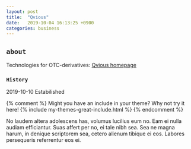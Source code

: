 ```yaml
---
layout: post
title:  "Qvious"
date:   2019-10-04 16:13:25 +0900
categories: business
---
```


## `about`
Technologies for OTC-derivatives: [Qvious homepage][q-home]

### `History`
2019-10-10 Estabilished



{% comment %}
Might you have an include in your theme? Why not try it here!
{% include my-themes-great-include.html %}
{% endcomment %}

No laudem altera adolescens has, volumus lucilius eum no. Eam ei nulla audiam efficiantur. Suas affert per no, ei tale nibh sea. Sea ne magna harum, in denique scriptorem sea, cetero alienum tibique ei eos. Labores persequeris referrentur eos ei.

[q-home]: http://www.qvious.com
